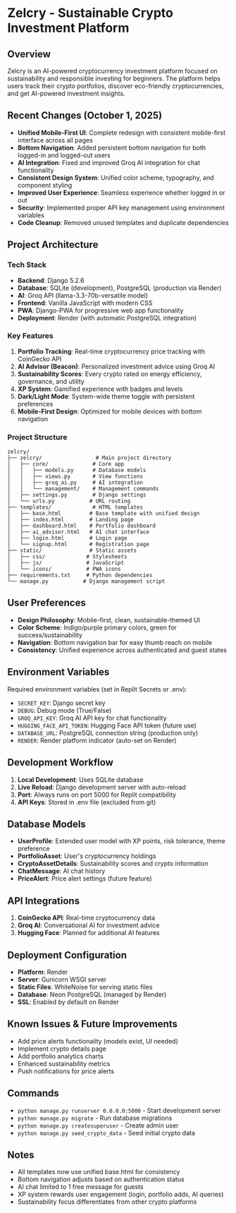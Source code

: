 # Zelcry - Sustainable Crypto Investment Platform

## Overview
Zelcry is an AI-powered cryptocurrency investment platform focused on sustainability and responsible investing for beginners. The platform helps users track their crypto portfolios, discover eco-friendly cryptocurrencies, and get AI-powered investment insights.

## Recent Changes (October 1, 2025)
- **Unified Mobile-First UI**: Complete redesign with consistent mobile-first interface across all pages
- **Bottom Navigation**: Added persistent bottom navigation for both logged-in and logged-out users
- **AI Integration**: Fixed and improved Groq AI integration for chat functionality
- **Consistent Design System**: Unified color scheme, typography, and component styling
- **Improved User Experience**: Seamless experience whether logged in or out
- **Security**: Implemented proper API key management using environment variables
- **Code Cleanup**: Removed unused templates and duplicate dependencies

## Project Architecture

### Tech Stack
- **Backend**: Django 5.2.6
- **Database**: SQLite (development), PostgreSQL (production via Render)
- **AI**: Groq API (llama-3.3-70b-versatile model)
- **Frontend**: Vanilla JavaScript with modern CSS
- **PWA**: Django-PWA for progressive web app functionality
- **Deployment**: Render (with automatic PostgreSQL integration)

### Key Features
1. **Portfolio Tracking**: Real-time cryptocurrency price tracking with CoinGecko API
2. **AI Advisor (Beacon)**: Personalized investment advice using Groq AI
3. **Sustainability Scores**: Every crypto rated on energy efficiency, governance, and utility
4. **XP System**: Gamified experience with badges and levels
5. **Dark/Light Mode**: System-wide theme toggle with persistent preferences
6. **Mobile-First Design**: Optimized for mobile devices with bottom navigation

### Project Structure
```
zelcry/
├── zelcry/                 # Main project directory
│   ├── core/              # Core app
│   │   ├── models.py      # Database models
│   │   ├── views.py       # View functions
│   │   ├── groq_ai.py     # AI integration
│   │   └── management/    # Management commands
│   ├── settings.py        # Django settings
│   └── urls.py           # URL routing
├── templates/             # HTML templates
│   ├── base.html         # Base template with unified design
│   ├── index.html        # Landing page
│   ├── dashboard.html    # Portfolio dashboard
│   ├── ai_advisor.html   # AI chat interface
│   ├── login.html        # Login page
│   └── signup.html       # Registration page
├── static/               # Static assets
│   ├── css/             # Stylesheets
│   ├── js/              # JavaScript
│   └── icons/           # PWA icons
├── requirements.txt     # Python dependencies
└── manage.py           # Django management script
```

## User Preferences
- **Design Philosophy**: Mobile-first, clean, sustainable-themed UI
- **Color Scheme**: Indigo/purple primary colors, green for success/sustainability
- **Navigation**: Bottom navigation bar for easy thumb reach on mobile
- **Consistency**: Unified experience across authenticated and guest states

## Environment Variables
Required environment variables (set in Replit Secrets or .env):
- `SECRET_KEY`: Django secret key
- `DEBUG`: Debug mode (True/False)
- `GROQ_API_KEY`: Groq AI API key for chat functionality
- `HUGGING_FACE_API_TOKEN`: Hugging Face API token (future use)
- `DATABASE_URL`: PostgreSQL connection string (production only)
- `RENDER`: Render platform indicator (auto-set on Render)

## Development Workflow
1. **Local Development**: Uses SQLite database
2. **Live Reload**: Django development server with auto-reload
3. **Port**: Always runs on port 5000 for Replit compatibility
4. **API Keys**: Stored in .env file (excluded from git)

## Database Models
- **UserProfile**: Extended user model with XP points, risk tolerance, theme preference
- **PortfolioAsset**: User's cryptocurrency holdings
- **CryptoAssetDetails**: Sustainability scores and crypto information
- **ChatMessage**: AI chat history
- **PriceAlert**: Price alert settings (future feature)

## API Integrations
1. **CoinGecko API**: Real-time cryptocurrency data
2. **Groq AI**: Conversational AI for investment advice
3. **Hugging Face**: Planned for additional AI features

## Deployment Configuration
- **Platform**: Render
- **Server**: Gunicorn WSGI server
- **Static Files**: WhiteNoise for serving static files
- **Database**: Neon PostgreSQL (managed by Render)
- **SSL**: Enabled by default on Render

## Known Issues & Future Improvements
- Add price alerts functionality (models exist, UI needed)
- Implement crypto details page
- Add portfolio analytics charts
- Enhanced sustainability metrics
- Push notifications for price alerts

## Commands
- `python manage.py runserver 0.0.0.0:5000` - Start development server
- `python manage.py migrate` - Run database migrations
- `python manage.py createsuperuser` - Create admin user
- `python manage.py seed_crypto_data` - Seed initial crypto data

## Notes
- All templates now use unified base.html for consistency
- Bottom navigation adjusts based on authentication status
- AI chat limited to 1 free message for guests
- XP system rewards user engagement (login, portfolio adds, AI queries)
- Sustainability focus differentiates from other crypto platforms

